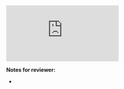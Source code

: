 <!-- Change the ## to your pull request number -->

![coverage badge](https://img.shields.io/endpoint?url=https://gist.githubusercontent.com/yukinotech/12bde99ed09558973ac652323debb4d6/raw/JSBD__pull_##.json)

**Notes for reviewer:**

-
